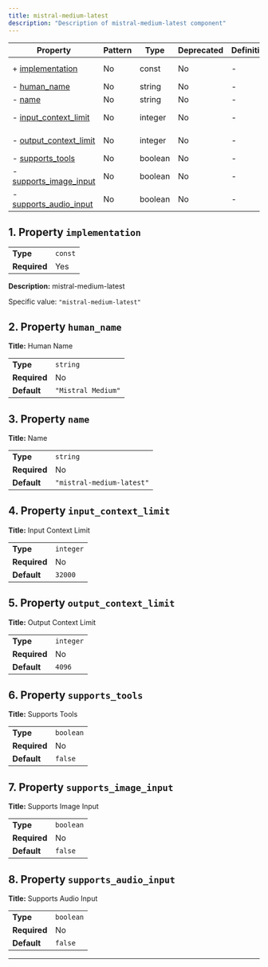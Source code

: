 ```yaml
---
title: mistral-medium-latest
description: "Description of mistral-medium-latest component"
---
```


| Property                                         | Pattern | Type    | Deprecated | Definition | Title/Description     |
| ------------------------------------------------ | ------- | ------- | ---------- | ---------- | --------------------- |
| + [implementation](#implementation )             | No      | const   | No         | -          | mistral-medium-latest |
| - [human_name](#human_name )                     | No      | string  | No         | -          | Human Name            |
| - [name](#name )                                 | No      | string  | No         | -          | Name                  |
| - [input_context_limit](#input_context_limit )   | No      | integer | No         | -          | Input Context Limit   |
| - [output_context_limit](#output_context_limit ) | No      | integer | No         | -          | Output Context Limit  |
| - [supports_tools](#supports_tools )             | No      | boolean | No         | -          | Supports Tools        |
| - [supports_image_input](#supports_image_input ) | No      | boolean | No         | -          | Supports Image Input  |
| - [supports_audio_input](#supports_audio_input ) | No      | boolean | No         | -          | Supports Audio Input  |

## <a name="implementation"></a>1. Property `implementation`

|              |         |
| ------------ | ------- |
| **Type**     | `const` |
| **Required** | Yes     |

**Description:** mistral-medium-latest

Specific value: `"mistral-medium-latest"`

## <a name="human_name"></a>2. Property `human_name`

**Title:** Human Name

|              |                    |
| ------------ | ------------------ |
| **Type**     | `string`           |
| **Required** | No                 |
| **Default**  | `"Mistral Medium"` |

## <a name="name"></a>3. Property `name`

**Title:** Name

|              |                           |
| ------------ | ------------------------- |
| **Type**     | `string`                  |
| **Required** | No                        |
| **Default**  | `"mistral-medium-latest"` |

## <a name="input_context_limit"></a>4. Property `input_context_limit`

**Title:** Input Context Limit

|              |           |
| ------------ | --------- |
| **Type**     | `integer` |
| **Required** | No        |
| **Default**  | `32000`   |

## <a name="output_context_limit"></a>5. Property `output_context_limit`

**Title:** Output Context Limit

|              |           |
| ------------ | --------- |
| **Type**     | `integer` |
| **Required** | No        |
| **Default**  | `4096`    |

## <a name="supports_tools"></a>6. Property `supports_tools`

**Title:** Supports Tools

|              |           |
| ------------ | --------- |
| **Type**     | `boolean` |
| **Required** | No        |
| **Default**  | `false`   |

## <a name="supports_image_input"></a>7. Property `supports_image_input`

**Title:** Supports Image Input

|              |           |
| ------------ | --------- |
| **Type**     | `boolean` |
| **Required** | No        |
| **Default**  | `false`   |

## <a name="supports_audio_input"></a>8. Property `supports_audio_input`

**Title:** Supports Audio Input

|              |           |
| ------------ | --------- |
| **Type**     | `boolean` |
| **Required** | No        |
| **Default**  | `false`   |

----------------------------------------------------------------------------------------------------------------------------
